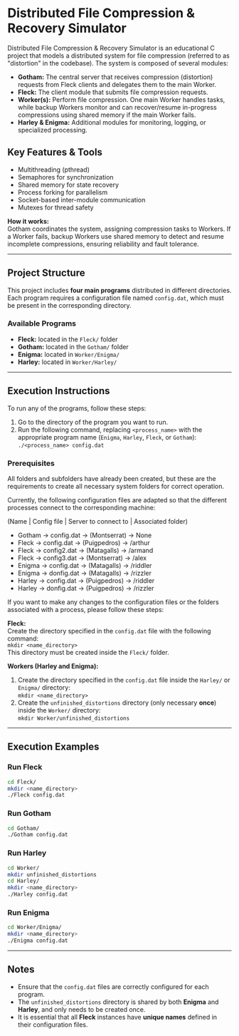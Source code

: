 # Distributed File Compression & Recovery Simulator

Distributed File Compression & Recovery Simulator is an educational C project that models a distributed system for file compression (referred to as "distortion" in the codebase). The system is composed of several modules:

- **Gotham:** The central server that receives compression (distortion) requests from Fleck clients and delegates them to the main Worker.
- **Fleck:** The client module that submits file compression requests.
- **Worker(s):** Perform file compression. One main Worker handles tasks, while backup Workers monitor and can recover/resume in-progress compressions using shared memory if the main Worker fails.
- **Harley & Enigma:** Additional modules for monitoring, logging, or specialized processing.

## Key Features & Tools

- Multithreading (pthread)
- Semaphores for synchronization
- Shared memory for state recovery
- Process forking for parallelism
- Socket-based inter-module communication
- Mutexes for thread safety

**How it works:**  
Gotham coordinates the system, assigning compression tasks to Workers. If a Worker fails, backup Workers use shared memory to detect and resume incomplete compressions, ensuring reliability and fault tolerance.

---

## Project Structure

This project includes **four main programs** distributed in different directories. Each program requires a configuration file named `config.dat`, which must be present in the corresponding directory.

### Available Programs

- **Fleck:** located in the `Fleck/` folder  
- **Gotham:** located in the `Gotham/` folder  
- **Enigma:** located in `Worker/Enigma/`  
- **Harley:** located in `Worker/Harley/`  

---

## Execution Instructions

To run any of the programs, follow these steps:

1. Go to the directory of the program you want to run.  
2. Run the following command, replacing `<process_name>` with the appropriate program name (`Enigma`, `Harley`, `Fleck`, or `Gotham`):  
   `./<process_name> config.dat`

### Prerequisites

All folders and subfolders have already been created, but these are the requirements to create all necessary system folders for correct operation.

Currently, the following configuration files are adapted so that the different processes connect to the corresponding machine:

(Name  |  Config file | Server to connect to | Associated folder)
- Gotham -> config.dat -> (Montserrat) -> None
- Fleck -> config.dat  -> (Puigpedros) -> /arthur
- Fleck -> config2.dat -> (Matagalls)  -> /armand
- Fleck -> config3.dat -> (Montserrat) -> /alex
- Enigma -> config.dat -> (Matagalls)  -> /riddler
- Enigma -> donfig.dat -> (Matagalls)  -> /rizzler 
- Harley -> config.dat -> (Puigpedros) -> /riddler
- Harley -> donfig.dat -> (Puigpedros) -> /rizzler  

If you want to make any changes to the configuration files or the folders associated with a process, please follow these steps:

**Fleck:**  
Create the directory specified in the `config.dat` file with the following command:  
`mkdir <name_directory>`  
This directory must be created inside the `Fleck/` folder.

**Workers (Harley and Enigma):**  
1. Create the directory specified in the `config.dat` file inside the `Harley/` or `Enigma/` directory:  
   `mkdir <name_directory>`  
2. Create the `unfinished_distortions` directory (only necessary **once**) inside the `Worker/` directory:  
   `mkdir Worker/unfinished_distortions`

---

## Execution Examples

### **Run Fleck**
```sh
cd Fleck/
mkdir <name_directory>
./Fleck config.dat
```

### **Run Gotham**
```sh
cd Gotham/
./Gotham config.dat
```

### **Run Harley**
```sh
cd Worker/
mkdir unfinished_distortions
cd Harley/
mkdir <name_directory>
./Harley config.dat
```

### **Run Enigma**
```sh
cd Worker/Enigma/
mkdir <name_directory>
./Enigma config.dat
```

---

## Notes

- Ensure that the `config.dat` files are correctly configured for each program.
- The `unfinished_distortions` directory is shared by both **Enigma** and **Harley**, and only needs to be created once.
- It is essential that all **Fleck** instances have **unique names** defined in their configuration files.

